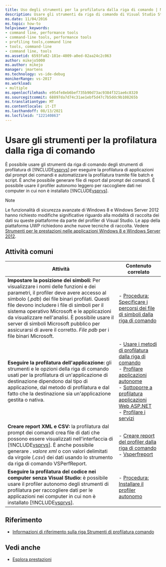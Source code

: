 ```yaml
---
title: Uso degli strumenti per la profilatura dalla riga di comando | Microsoft Docs
description: Usare gli strumenti da riga di comando di Visual Studio Strumenti di profilatura profilare le applicazioni e automatizzare la profilatura usando file batch e script.
ms.date: 11/04/2016
ms.topic: how-to
helpviewer_keywords:
- command line, performance tools
- command-line tools, performance tools
- profiling tools,command line
- tools, command-line
- command line, tools
ms.assetid: 6593fa82-181e-4009-a0ed-02aa24c2c063
author: mikejo5000
ms.author: mikejo
manager: jmartens
ms.technology: vs-ide-debug
monikerRange: vs-2017
ms.workload:
- multiple
ms.openlocfilehash: e954fe8eb6bef735b90d73ac9384f321ae6c8320
ms.sourcegitcommit: 68897da7d74c31ae1ebf5d47c7b5ddc9b108265b
ms.translationtype: MT
ms.contentlocale: it-IT
ms.lasthandoff: 08/13/2021
ms.locfileid: "122140863"
---
```

# <a name="use-the-profiling-tools-from-the-command-line"></a>Usare gli strumenti per la profilatura dalla riga di comando
È possibile usare gli strumenti da riga di comando degli strumenti di profilatura di [!INCLUDE[vsprvs](../code-quality/includes/vsprvs_md.md)] per eseguire la profilatura di applicazioni dal prompt dei comandi e automatizzare la profilatura tramite file batch e script. È anche possibile generare file di report dal prompt dei comandi. È possibile usare il profiler autonomo leggero per raccogliere dati nei computer in cui non è installato [!INCLUDE[vsprvs](../code-quality/includes/vsprvs_md.md)].

> [!NOTE]
> Le funzionalità di sicurezza avanzate di Windows 8 e Windows Server 2012 hanno richiesto modifiche significative riguardo alla modalità di raccolta dei dati su queste piattaforme da parte del profiler di Visual Studio. Le app della piattaforma UWP richiedono anche nuove tecniche di raccolta. Vedere [Strumenti per le prestazioni nelle applicazioni Windows 8 e Windows Server 2012](../profiling/performance-tools-on-windows-8-and-windows-server-2012-applications.md).

## <a name="common-tasks"></a>Attività comuni

| Attività | Contenuto correlato |
| - | - |
| **Impostare la posizione dei simboli:** Per visualizzare i nomi delle funzioni e dei parametri, il profiler deve avere accesso al simbolo (.*pdb*) dei file binari profilati. Questi file devono includere i file di simboli per il sistema operativo Microsoft e le applicazioni da visualizzare nell'analisi. È possibile usare il server di simboli Microsoft pubblico per assicurarsi di avere il corretto. *File pdb* per i file binari Microsoft. | -   [Procedura: Specificare i percorsi dei file di simboli dalla riga di comando](../profiling/how-to-specify-symbol-file-locations-from-the-command-line.md) |
| **Eseguire la profilatura dell'applicazione:** gli strumenti e le opzioni della riga di comando usati per la profilatura di un'applicazione di destinazione dipendono dal tipo di applicazione, dal metodo di profilatura e dal fatto che la destinazione sia un'applicazione gestita o nativa. | -   [Usare i metodi di profilatura dalla riga di comando](../profiling/using-profiling-methods-to-collect-performance-data-from-the-command-line.md)<br />-   [Profilare applicazioni autonome](../profiling/command-line-profiling-of-stand-alone-applications.md)<br />-   [Sottoporre a profilatura applicazioni Web ASP.NET](../profiling/command-line-profiling-of-aspnet-web-applications.md)<br />-   [Profilare i servizi](../profiling/command-line-profiling-of-services.md) |
| **Creare report XML e CSV:** la profilatura dal prompt dei comandi crea file di dati che possono essere visualizzati nell'interfaccia di [!INCLUDE[vsprvs](../code-quality/includes/vsprvs_md.md)]. È anche possibile generare . *valore xml* o con valori delimitati da virgole (.*csv*) dei dati usando lo strumento da riga di comando VSPerfReport. | -   [Creare report del profiler dalla riga di comando](../profiling/creating-profiler-reports-from-the-command-line.md)<br />-   [Vsperfreport](../profiling/vsperfreport.md) |
| **Eseguire la profilatura del codice nei computer senza Visual Studio:** è possibile usare il profiler autonomo degli strumenti di profilatura per raccogliere dati per le applicazioni nei computer in cui non è installato [!INCLUDE[vsprvs](../code-quality/includes/vsprvs_md.md)]. | -   [Procedura: Installare il profiler autonomo](../profiling/how-to-install-the-stand-alone-profiler.md) |

## <a name="reference"></a>Riferimento
- [Informazioni di riferimento sulla riga Strumenti di profilatura comando](../profiling/command-line-profiling-tools-reference.md)

## <a name="see-also"></a>Vedi anche
- [Esplora prestazioni](../profiling/performance-explorer.md)
